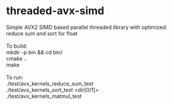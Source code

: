 # threaded-avx-simd<br>
Simple AVX2 SIMD based parallel threaded library with optimized:<br>
reduce sum and sort for float<br>
<br>
To build:<br>
mkdir -p bin && cd bin/<br>
cmake ..<br>
make<br>
<br>
To run:<br>
./test/avx_kernels_reduce_sum_test <array-size> <br>
./test/avx_kernels_sort_test <size> <dir[0/1]> <br>
./test/avx_kernels_matmul_test <sizeM> <sizeN> <sizeP> <br>
